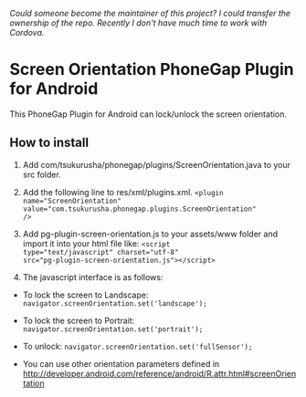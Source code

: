 *Could someone become the maintainer of this project? I could transfer the ownership of the repo. Recently I don't have much time to work with Cordova.*

# Screen Orientation PhoneGap Plugin for Android

This PhoneGap Plugin for Android can lock/unlock the screen orientation.

## How to install

1. Add com/tsukurusha/phonegap/plugins/ScreenOrientation.java to your src folder.

2. Add the following line to res/xml/plugins.xml.
<code>&lt;plugin name="ScreenOrientation" value="com.tsukurusha.phonegap.plugins.ScreenOrientation" /&gt;</code>

3. Add pg-plugin-screen-orientation.js to your assets/www folder and import it into your html file like:
<code>&lt;script type="text/javascript" charset="utf-8" src="pg-plugin-screen-orientation.js"&gt;&lt;/script&gt;</code>

4. The javascript interface is as follows:

 - To lock the screen to Landscape:
<code>navigator.screenOrientation.set('landscape');</code>

 - To lock the screen to Portrait:
<code>navigator.screenOrientation.set('portrait');</code>

 - To unlock:
<code>navigator.screenOrientation.set('fullSensor');</code>

 - You can use other orientation parameters defined in http://developer.android.com/reference/android/R.attr.html#screenOrientation
